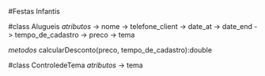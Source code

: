 #Festas Infantis

#class Alugueis
*atributos*
	-> nome
	-> telefone_client
	-> date_at
	-> date_end
	-> tempo_de_cadastro
	-> preco
	-> tema

*metodos*
	calcularDesconto(preco, tempo_de_cadastro):double

#class ControledeTema
*atributos*
 -> tema	


